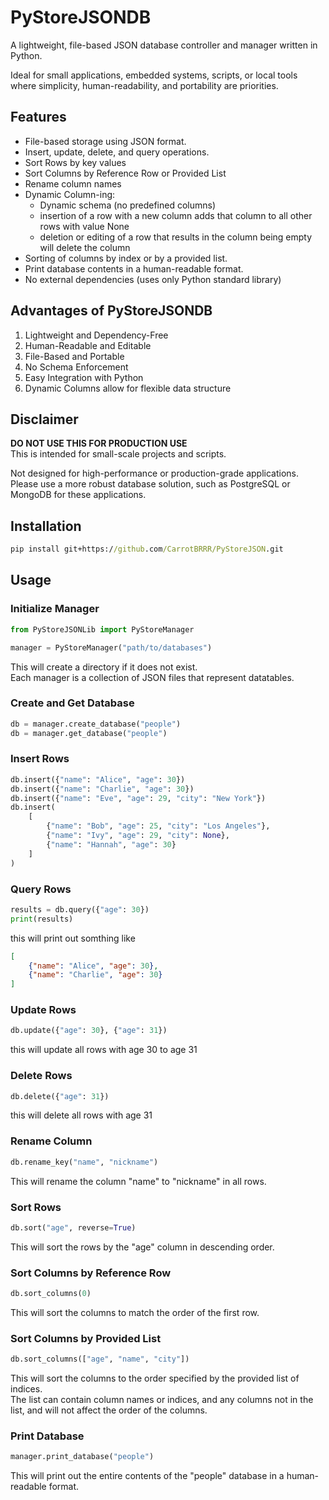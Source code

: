 # PyStoreJSONDB

A lightweight, file-based JSON database controller and manager written in Python. 

Ideal for small applications, embedded systems, scripts, or local tools where simplicity, human-readability, and portability are priorities.

## Features
- File-based storage using JSON format.
- Insert, update, delete, and query operations.
- Sort Rows by key values
- Sort Columns by Reference Row or Provided List
- Rename column names
- Dynamic Column-ing:
    - Dynamic schema (no predefined columns)
    - insertion of a row with a new column adds that column to all other rows with value None
    - deletion or editing of a row that results in the column being empty will delete the column
- Sorting of columns by index or by a provided list.
- Print database contents in a human-readable format.
- No external dependencies (uses only Python standard library)

## Advantages of PyStoreJSONDB
1. Lightweight and Dependency-Free
2. Human-Readable and Editable
3. File-Based and Portable
4. No Schema Enforcement
5. Easy Integration with Python
6. Dynamic Columns allow for flexible data structure

## Disclaimer
**DO NOT USE THIS FOR PRODUCTION USE**\
This is intended for small-scale projects and scripts.

Not designed for high-performance or production-grade applications.\
Please use a more robust database solution, such as PostgreSQL or MongoDB for these applications.

## Installation
```cmd
pip install git+https://github.com/CarrotBRRR/PyStoreJSON.git
```

## Usage
### Initialize Manager

```python
from PyStoreJSONLib import PyStoreManager

manager = PyStoreManager("path/to/databases")
```
This will create a directory if it does not exist.\
Each manager is a collection of JSON files that represent datatables.

### Create and Get Database
```python
db = manager.create_database("people")
db = manager.get_database("people")
```

### Insert Rows
```python
db.insert({"name": "Alice", "age": 30})
db.insert({"name": "Charlie", "age": 30})
db.insert({"name": "Eve", "age": 29, "city": "New York"})
db.insert(
    [
        {"name": "Bob", "age": 25, "city": "Los Angeles"},
        {"name": "Ivy", "age": 29, "city": None},
        {"name": "Hannah", "age": 30}
    ]
)
```

### Query Rows
```python
results = db.query({"age": 30})
print(results)
```
this will print out somthing like
```json
[
    {"name": "Alice", "age": 30},
    {"name": "Charlie", "age": 30}
]
```

### Update Rows
```python
db.update({"age": 30}, {"age": 31})
```
this will update all rows with age 30 to age 31

### Delete Rows
```python
db.delete({"age": 31})
```
this will delete all rows with age 31

### Rename Column
```python
db.rename_key("name", "nickname")
```
This will rename the column "name" to "nickname" in all rows.

### Sort Rows
```python
db.sort("age", reverse=True)
```
This will sort the rows by the "age" column in descending order.

### Sort Columns by Reference Row
```python
db.sort_columns(0)
```
This will sort the columns to match the order of the first row.

### Sort Columns by Provided List
```python
db.sort_columns(["age", "name", "city"])
```
This will sort the columns to the order specified by the provided list of indices.\
The list can contain column names or indices, and any columns not in the list, and will not affect the order of the columns.

### Print Database
```python
manager.print_database("people")
```
This will print out the entire contents of the "people" database in a human-readable format.
